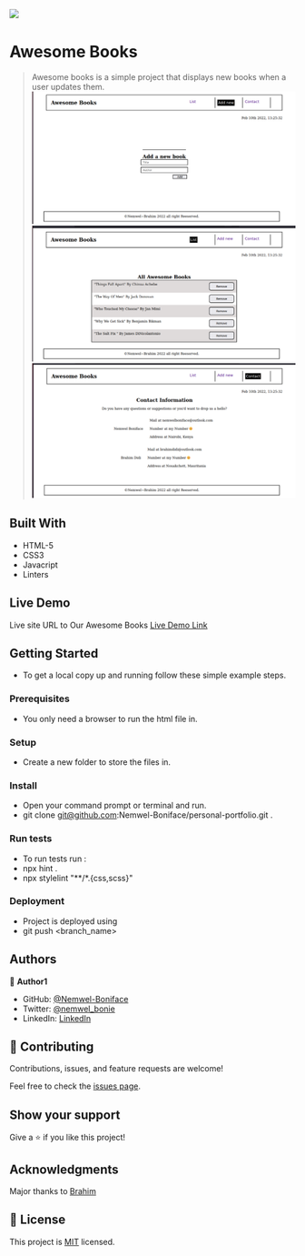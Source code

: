 ![](https://img.shields.io/badge/Microverse-blueviolet)

# Awesome Books

> Awesome books is a simple project that displays new books when a user updates them.
![screenshot](./images/spaadd.png)
![screenshot](./images/spaList.png)
![screenshot](./images/spacontact.png)


## Built With

- HTML-5
- CSS3
- Javacript
- Linters

## Live Demo
Live site URL to Our Awesome Books
[Live Demo Link](https://nemwel-boniface.github.io/AwesomeBooks/)


## Getting Started


- To get a local copy up and running follow these simple example steps.

### Prerequisites

- You only need a browser to run the html file in.

### Setup

- Create a new folder to store the files in.

### Install

- Open your command prompt or terminal and run.
- git clone git@github.com:Nemwel-Boniface/personal-portfolio.git .


### Run tests

- To run tests run :
- npx hint .
- npx stylelint "**/*.{css,scss}"

### Deployment

- Project is deployed using
- git push <branch_name>



## Authors

👤 **Author1**

- GitHub: [@Nemwel-Boniface ](https://github.com/Nemwel-Boniface)
- Twitter: [@nemwel_bonie](https://twitter.com/nemwel_bonie)
- LinkedIn: [LinkedIn](https://www.linkedin.com/in/nemwel-nyandoro-aa1b2620b/)


## 🤝 Contributing

Contributions, issues, and feature requests are welcome!

Feel free to check the [issues page](https://github.com/Nemwel-Boniface/AwesomeBooks/issues).

## Show your support

Give a ⭐️ if you like this project!

## Acknowledgments
Major thanks to [Brahim](https://github.com/brahimdidi)


## 📝 License

This project is [MIT](./MIT.md) licensed.